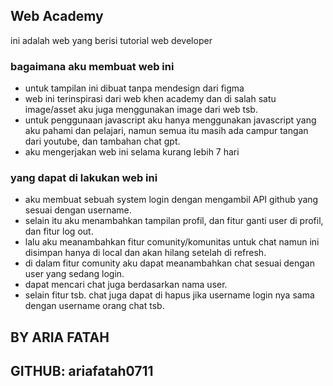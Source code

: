## Web Academy
ini adalah web yang berisi tutorial web developer

### bagaimana aku membuat web ini
- untuk tampilan ini dibuat tanpa mendesign dari figma
- web ini terinspirasi dari web khen academy dan di salah satu image/asset aku juga menggunakan image dari web tsb.
- untuk penggunaan javascript aku hanya menggunakan javascript yang aku pahami dan pelajari, namun semua itu masih ada campur tangan dari youtube, dan tambahan chat gpt.
- aku mengerjakan web ini selama kurang lebih 7 hari

### yang dapat di lakukan web ini
- aku membuat sebuah system login dengan mengambil API github yang sesuai dengan username.
- selain itu aku menambahkan tampilan profil, dan fitur ganti user di profil, dan fitur log out.
- lalu aku meanambahkan fitur comunity/komunitas untuk chat namun ini disimpan hanya di local dan akan hilang setelah di refresh.
- di dalam fitur comunity aku dapat meanambahkan chat sesuai dengan user yang sedang login.
- dapat mencari chat juga berdasarkan nama user.
- selain fitur tsb. chat juga dapat di hapus jika username login nya sama dengan username orang chat tsb.

## BY ARIA FATAH
## GITHUB: ariafatah0711